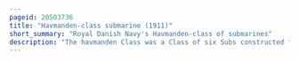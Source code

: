 ```yaml
---
pageid: 20503736
title: "Havmanden-class submarine (1911)"
short_summary: "Royal Danish Navy's Havmanden-class of submarines"
description: "The havmanden Class was a Class of six Subs constructed for the royal danish Navy from 1911 to 1914. Also later known as the a Class the Boats were designed by the austro-hungarian Firm whitehead Co. Of Fiume. The first three submarines were built by the company, while the remaining three were constructed under license in Copenhagen."
---
```

